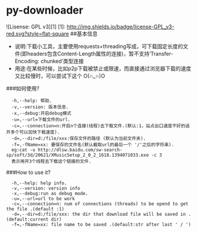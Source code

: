 # py-downloader

![Lisense: GPL v3][1]
[1]: http://img.shields.io/badge/license-GPL_v3-red.svg?style=flat-square
##基本信息
* 说明:下载小工具，主要使用requests+threading写成，可下载固定长度的文件(即headers包含Content-Length属性的连接)，暂不支持‘Transfer-Encoding: chunked’类型连接
* 用途:在某些时候，比如p2p下载被禁止或限速，而直接通过浏览器下载的速度又比较慢时，可以尝试下这个 O(∩_∩)O

###如何使用?

      -h,--help: 帮助.
      -v,--version: 版本信息.
      -x,--debug:开启debug模式
      -u=,--url=下载文件的url.
      -c=,--connection=n:开启n个连接(线程)去下载文件.(默认:1，站点出口速度不好的话开多个可以加快下载速度).
      -d=,--dir=d:/file/xxx:保存文件的路径 (默认为当前文件夹).
      -f=,-fName=xx: 要保存的文件名(默认截取url的最后一个 '/'之后的字符串).
      eg:cat -u http://dlsw.baidu.com/sw-search-sp/soft/3d/20621/XMusicSetup_2_0_2_1618.1394071033.exe -c 3
      表示用开3个线程去下载这个链接的文件.

###How to use it?

      -h,--help: help info.
      -v,--version: version info
      -x,--debug:run as debug mode.
      -u=,--url=url to be work
      -c=,--connection=n: num of connections (threads) to be opend to get the file .(default :1)
      -d=,--dir=d:/file/xxx: the dir that download file will be saved in . (default:current dir)
      -f=,-fName=xx: file name to be saved .(default:str after last ' / ')
